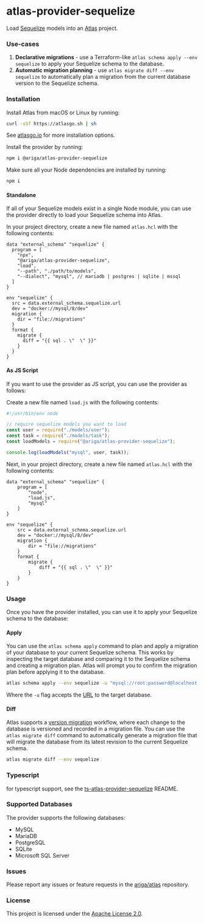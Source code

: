 # atlas-provider-sequelize
Load [Sequelize](https://sequelize.org/) models into an [Atlas](https://atlasgo.io) project.

### Use-cases
1. **Declarative migrations** - use a Terraform-like `atlas schema apply --env sequelize` to apply your Sequelize schema to the database.
2. **Automatic migration planning** - use `atlas migrate diff --env sequelize` to automatically plan a migration from the current database version to the Sequelize schema.

### Installation

Install Atlas from macOS or Linux by running:
```bash
curl -sSf https://atlasgo.sh | sh
```
See [atlasgo.io](https://atlasgo.io/getting-started#installation) for more installation options.

Install the provider by running:
```bash
npm i @ariga/atlas-provider-sequelize
```

Make sure all your Node dependencies are installed by running:
```bash
npm i
```

#### Standalone 

If all of your Sequelize models exist in a single Node module, 
you can use the provider directly to load your Sequelize schema into Atlas.

In your project directory, create a new file named `atlas.hcl` with the following contents:

```hcl
data "external_schema" "sequelize" {
  program = [
    "npx",
    "@ariga/atlas-provider-sequelize",
    "load",
    "--path", "./path/to/models",
    "--dialect", "mysql", // mariadb | postgres | sqlite | mssql
  ]
}

env "sequelize" {
  src = data.external_schema.sequelize.url
  dev = "docker://mysql/8/dev"
  migration {
    dir = "file://migrations"
  }
  format {
    migrate {
      diff = "{{ sql . \"  \" }}"
    }
  }
}
```

#### As JS Script 

If you want to use the provider as JS script, you can use the provider as follows:

Create a new file named `load.js` with the following contents:

```js
#!/usr/bin/env node

// require sequelize models you want to load
const user = require("./models/user");
const task = require("./models/task");
const loadModels = require("@ariga/atlas-provider-sequelize");

console.log(loadModels("mysql", user, task));
```

Next, in your project directory, create a new file named `atlas.hcl` with the following contents:

```hcl
data "external_schema" "sequelize" {
    program = [
        "node",
        "load.js",
        "mysql"
    ]
}

env "sequelize" {
    src = data.external_schema.sequelize.url
    dev = "docker://mysql/8/dev"
    migration {
        dir = "file://migrations"
    }
    format {
        migrate {
            diff = "{{ sql . \"  \" }}"
        }
    }
}
```

### Usage

Once you have the provider installed, you can use it to apply your Sequelize schema to the database:

#### Apply

You can use the `atlas schema apply` command to plan and apply a migration of your database to
your current Sequelize schema. This works by inspecting the target database and comparing it to the
Sequelize schema and creating a migration plan. Atlas will prompt you to confirm the migration plan
before applying it to the database.

```bash
atlas schema apply --env sequelize -u "mysql://root:password@localhost:3306/mydb"
```
Where the `-u` flag accepts the [URL](https://atlasgo.io/concepts/url) to the
target database.

#### Diff

Atlas supports a [version migration](https://atlasgo.io/concepts/declarative-vs-versioned#versioned-migrations) 
workflow, where each change to the database is versioned and recorded in a migration file. You can use the
`atlas migrate diff` command to automatically generate a migration file that will migrate the database
from its latest revision to the current Sequelize schema.

```bash
atlas migrate diff --env sequelize 
````

### Typescript
for typescript support, see the [ts-atlas-provider-sequelize](https://github.com/ariga/atlas-provider-sequelize/tree/master/ts) README.

### Supported Databases

The provider supports the following databases:
* MySQL
* MariaDB
* PostgreSQL
* SQLite
* Microsoft SQL Server

### Issues

Please report any issues or feature requests in the [ariga/atlas](https://github.com/ariga/atlas/issues) repository.

### License

This project is licensed under the [Apache License 2.0](LICENSE).